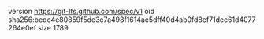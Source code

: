 version https://git-lfs.github.com/spec/v1
oid sha256:bedc4e80859f5de3c7a498f1614ae5dff40d4ab0fd8ef71dec61d4077264e0ef
size 1789

